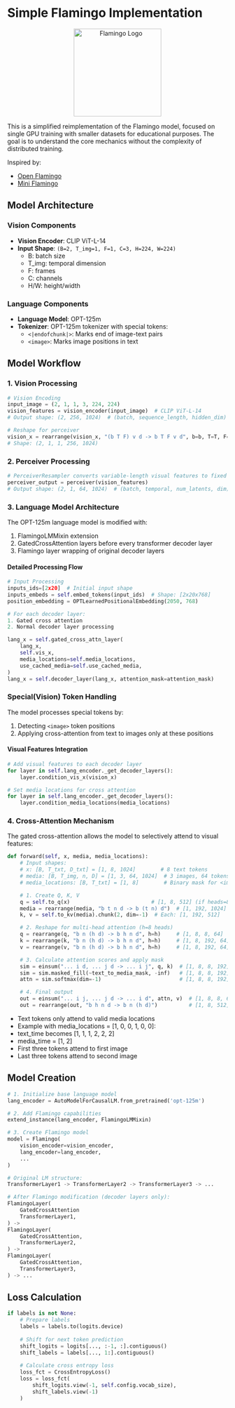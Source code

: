 # Simple Flamingo Implementation

<p align="center">
  <img src="assets/flamingo_logo.png" width="200" alt="Flamingo Logo"/>
</p>

This is a simplified reimplementation of the Flamingo model, focused on single GPU training with smaller datasets for educational purposes. The goal is to understand the core mechanics without the complexity of distributed training.

Inspired by:
- [Open Flamingo](https://github.com/mlfoundations/open_flamingo)
- [Mini Flamingo](https://github.com/dhansmair/flamingo-mini/)

## Model Architecture

### Vision Components
- **Vision Encoder**: CLIP ViT-L-14
- **Input Shape**: `(B=2, T_img=1, F=1, C=3, H=224, W=224)`
  - B: batch size
  - T_img: temporal dimension
  - F: frames
  - C: channels
  - H/W: height/width

### Language Components
- **Language Model**: OPT-125m
- **Tokenizer**: OPT-125m tokenizer with special tokens:
  - `<|endofchunk|>`: Marks end of image-text pairs
  - `<image>`: Marks image positions in text

## Model Workflow

### 1. Vision Processing
```python
# Vision Encoding
input_image = (2, 1, 1, 3, 224, 224)
vision_features = vision_encoder(input_image)  # CLIP ViT-L-14
# Output shape: (2, 256, 1024)  # (batch, sequence_length, hidden_dim)

# Reshape for perceiver
vision_x = rearrange(vision_x, "(b T F) v d -> b T F v d", b=b, T=T, F=F)
# Shape: (2, 1, 1, 256, 1024)
```

### 2. Perceiver Processing
```python
# PerceiverResampler converts variable-length visual features to fixed length
perceiver_output = perceiver(vision_features)
# Output shape: (2, 1, 64, 1024)  # (batch, temporal, num_latents, dim)
```

### 3. Language Model Architecture

The OPT-125m language model is modified with:
1. FlamingoLMMixin extension
2. GatedCrossAttention layers before every transformer decoder layer
3. Flamingo layer wrapping of original decoder layers

#### Detailed Processing Flow
```python
# Input Processing
inputs_ids=[2x20]  # Initial input shape
inputs_embeds = self.embed_tokens(input_ids)  # Shape: [2x20x768]
position_embedding = OPTLearnedPositionalEmbedding(2050, 768)

# For each decoder layer:
1. Gated cross attention
2. Normal decoder layer processing

lang_x = self.gated_cross_attn_layer(
    lang_x,
    self.vis_x,
    media_locations=self.media_locations,
    use_cached_media=self.use_cached_media,
)
lang_x = self.decoder_layer(lang_x, attention_mask=attention_mask)
```

### Special(Vision) Token Handling

The model processes special tokens by:
1. Detecting `<image>` token positions
2. Applying cross-attention from text to images only at these positions

#### Visual Features Integration
```python
# Add visual features to each decoder layer
for layer in self.lang_encoder._get_decoder_layers():
    layer.condition_vis_x(vision_x)

# Set media locations for cross attention
for layer in self.lang_encoder._get_decoder_layers():
    layer.condition_media_locations(media_locations)
```

### 4. Cross-Attention Mechanism

The gated cross-attention allows the model to selectively attend to visual features:

```python
def forward(self, x, media, media_locations):
    # Input shapes:
    # x: [B, T_txt, D_txt] = [1, 8, 1024]        # 8 text tokens
    # media: [B, T_img, n, D] = [1, 3, 64, 1024]  # 3 images, 64 tokens each
    # media_locations: [B, T_txt] = [1, 8]        # Binary mask for <image> positions

    # 1. Create Q, K, V
    q = self.to_q(x)                          # [1, 8, 512] (if heads=8, dim_head=64)
    media = rearrange(media, "b t n d -> b (t n) d")  # [1, 192, 1024]
    k, v = self.to_kv(media).chunk(2, dim=-1)  # Each: [1, 192, 512]

    # 2. Reshape for multi-head attention (h=8 heads)
    q = rearrange(q, "b n (h d) -> b h n d", h=h)     # [1, 8, 8, 64]
    k = rearrange(k, "b n (h d) -> b h n d", h=h)     # [1, 8, 192, 64]
    v = rearrange(v, "b n (h d) -> b h n d", h=h)     # [1, 8, 192, 64]

    # 3. Calculate attention scores and apply mask
    sim = einsum("... i d, ... j d -> ... i j", q, k)  # [1, 8, 8, 192]
    sim = sim.masked_fill(~text_to_media_mask, -inf)   # [1, 8, 8, 192]
    attn = sim.softmax(dim=-1)                         # [1, 8, 8, 192]

    # 4. Final output
    out = einsum("... i j, ... j d -> ... i d", attn, v)  # [1, 8, 8, 64]
    out = rearrange(out, "b h n d -> b n (h d)")          # [1, 8, 512]
```


- Text tokens only attend to valid media locations
- Example with media_locations = [1, 0, 0, 1, 0, 0]:
- text_time becomes [1, 1, 1, 2, 2, 2]
- media_time = [1, 2]
- First three tokens attend to first image
- Last three tokens attend to second image



## Model Creation


```python
# 1. Initialize base language model
lang_encoder = AutoModelForCausalLM.from_pretrained('opt-125m')

# 2. Add Flamingo capabilities
extend_instance(lang_encoder, FlamingoLMMixin)

# 3. Create Flamingo model
model = Flamingo(
    vision_encoder=vision_encoder,
    lang_encoder=lang_encoder,
    ...
)
```

```python
# Original LM structure:
TransformerLayer1 -> TransformerLayer2 -> TransformerLayer3 -> ...

# After Flamingo modification (decoder layers only):
FlamingoLayer(
    GatedCrossAttention
    TransformerLayer1,
) -> 
FlamingoLayer(
    GatedCrossAttention,
    TransformerLayer2, 
) -> 
FlamingoLayer(
    GatedCrossAttention,
    TransformerLayer3,
) -> ...
```


## Loss Calculation

```python
if labels is not None:
    # Prepare labels
    labels = labels.to(logits.device)
    
    # Shift for next token prediction
    shift_logits = logits[..., :-1, :].contiguous()
    shift_labels = labels[..., 1:].contiguous()
    
    # Calculate cross entropy loss
    loss_fct = CrossEntropyLoss()
    loss = loss_fct(
        shift_logits.view(-1, self.config.vocab_size),
        shift_labels.view(-1)
    )
```
